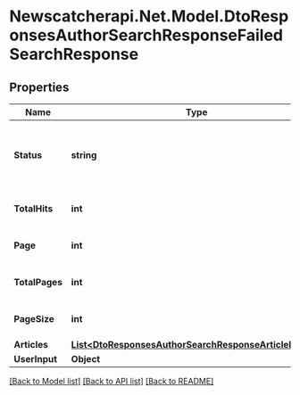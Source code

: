 # Newscatcherapi.Net.Model.DtoResponsesAuthorSearchResponseFailedSearchResponse

## Properties

Name | Type | Description | Notes
------------ | ------------- | ------------- | -------------
**Status** | **string** |  | [optional] [default to "No Matches for your search"]
**TotalHits** | **int** |  | [optional] [default to 0]
**Page** | **int** |  | [optional] [default to 0]
**TotalPages** | **int** |  | [optional] [default to 0]
**PageSize** | **int** |  | [optional] [default to 0]
**Articles** | [**List&lt;DtoResponsesAuthorSearchResponseArticleResult&gt;**](DtoResponsesAuthorSearchResponseArticleResult.md) |  | [optional] 
**UserInput** | **Object** |  | 

[[Back to Model list]](../README.md#documentation-for-models) [[Back to API list]](../README.md#documentation-for-api-endpoints) [[Back to README]](../README.md)

